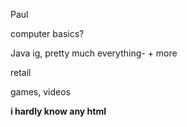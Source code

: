 Paul

computer basics?

Java ig, pretty much everything- + more

retail

games, videos

<b>i hardly know any html<b/>
